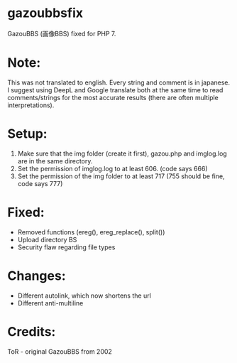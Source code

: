 # gazoubbsfix
GazouBBS (画像BBS) fixed for PHP 7.

# Note:
This was not translated to english. Every string and comment is in japanese. I suggest using DeepL and Google translate both at the same time to read comments/strings for the most accurate results (there are often multiple interpretations).

# Setup:
1. Make sure that the img folder (create it first), gazou.php and imglog.log are in the same directory.
2. Set the permission of imglog.log to at least 606. (code says 666)
3. Set the permission of the img folder to at least 717 (755 should be fine, code says 777)

# Fixed:
- Removed functions (ereg(), ereg_replace(), split())
- Upload directory BS
- Security flaw regarding file types

# Changes:
- Different autolink, which now shortens the url
- Different anti-multiline

# Credits:
ToR - original GazouBBS from 2002

